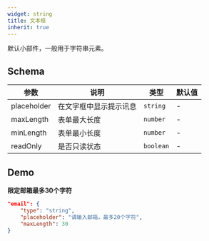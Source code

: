 ```yaml
---
widget: string
title: 文本框
inherit: true
---
```


默认小部件，一般用于字符串元素。

## Schema

参数 | 说明 | 类型 | 默认值
----|------|-----|------
placeholder | 在文字框中显示提示讯息  | `string` | -
maxLength | 表单最大长度  | `number` | -
minLength | 表单最小长度  | `number` | -
readOnly | 是否只读状态  | `boolean` | -

## Demo

**限定邮箱最多30个字符**

```json
"email": {
    "type": "string",
    "placeholder": "请输入邮箱，最多20个字符",
    "maxLength": 30 
}
```
